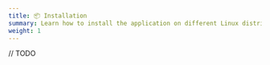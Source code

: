```yaml
---
title: 📦 Installation
summary: Learn how to install the application on different Linux distributions.
weight: 1
---
```


// TODO

